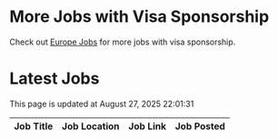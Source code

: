 # More Jobs with Visa Sponsorship

Check out [Europe Jobs](https://github.com/sureshparimi/europejobs#latest-jobs) for more jobs with visa sponsorship.

# Latest Jobs

This page is updated at August 27, 2025 22:01:31

| Job Title | Job Location | Job Link | Job Posted |
| --- | --- | --- | --- |
